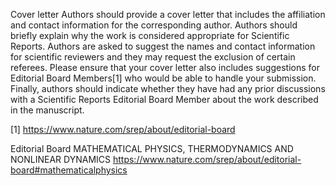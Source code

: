 Cover letter
Authors should provide a cover letter that includes the affiliation and 
contact information for the corresponding author. 
Authors should briefly explain why the work is considered appropriate 
for Scientific Reports. Authors are asked to suggest the names and 
contact information for scientific reviewers and they may request the 
exclusion of certain referees. Please ensure that your cover letter 
also includes suggestions for Editorial Board Members[1] who 
would be able to handle your submission. Finally, authors 
should indicate whether they have had any prior discussions with a 
Scientific Reports Editorial Board Member about the work 
described in the manuscript.


[1] https://www.nature.com/srep/about/editorial-board

Editorial Board
MATHEMATICAL PHYSICS, THERMODYNAMICS AND NONLINEAR DYNAMICS
https://www.nature.com/srep/about/editorial-board#mathematicalphysics


